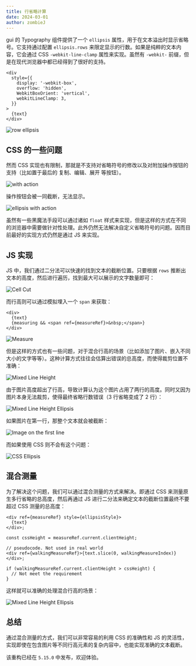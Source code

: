 ```yaml
---
title: 行省略计算
date: 2024-03-01
author: zombieJ
---
```


gui 的 Typography 组件提供了一个 `ellipsis` 属性，用于在文本溢出时显示省略号。它支持通过配置 `ellipsis.rows` 来限定显示的行数。如果是纯粹的文本内容，它会通过 CSS `-webkit-line-clamp` 属性来实现。虽然有 `-webkit-` 前缀，但是在现代浏览器中都已经得到了很好的支持。

```tsx
<div
  style={{
    display: '-webkit-box',
    overflow: 'hidden',
    WebkitBoxOrient: 'vertical',
    webkitLineClamp: 3,
  }}
>
  {text}
</div>
```

![row ellipsis](https://mdn.alipayobjects.com/huamei_7uahnr/afts/img/A*7tAJRZNqEnwAAAAAAAAAAAAADrJ8AQ/original)

## CSS 的一些问题

然而 CSS 实现也有限制，那就是不支持对省略符号的修改以及对附加操作按钮的支持（比如置于最后的 复制、编辑、展开 等按钮）。

![with action](https://mdn.alipayobjects.com/huamei_7uahnr/afts/img/A*ZdC2QI1zZSUAAAAAAAAAAAAADrJ8AQ/original)

操作按钮会被一同截断，无法显示。

![ellipsis with action](https://mdn.alipayobjects.com/huamei_7uahnr/afts/img/A*B5qwQpqabcIAAAAAAAAAAAAADrJ8AQ/original)

虽然有一些黑魔法手段可以通过诸如 `float` 样式来实现，但是这样的方式在不同的浏览器中需要做针对性处理。此外仍然无法解决自定义省略符号的问题。因而目前最好的实现方式仍然是通过 JS 来实现。

## JS 实现

JS 中，我们通过二分法可以快速的找到文本的截断位置。只要根据 `rows` 推断出文本的高度，然后进行遍历，找到最大可以展示的文字数量即可：

![Cell Cut](https://mdn.alipayobjects.com/huamei_7uahnr/afts/img/A*5YEYSaToC3YAAAAAAAAAAAAADrJ8AQ/original)

而行高则可以通过模拟埋入一个 `span` 来获取：

```tsx
<div>
  {text}
  {measuring && <span ref={measureRef}>&nbsp;</span>}
</div>
```

![Measure](https://mdn.alipayobjects.com/huamei_7uahnr/afts/img/A*JR2ZTqbI1FYAAAAAAAAAAAAADrJ8AQ/original)

但是这样的方式也有一些问题，对于混合行高的场景（比如添加了图片、嵌入不同大小的文字等等）。这种计算方式往往会估算出错误的总高度，而使得裁剪位置不准确：

![Mixed Line Height](https://mdn.alipayobjects.com/huamei_7uahnr/afts/img/A*JWqWT6__CnsAAAAAAAAAAAAADrJ8AQ/original)

由于图片高度超出了行高，导致计算认为这个图片占用了两行的高度。同时又因为图片本身无法裁剪，使得最终省略行数错误（3 行省略变成了 2 行）：

![Mixed Line Height Ellipsis](https://mdn.alipayobjects.com/huamei_7uahnr/afts/img/A*tysQSpDKnFsAAAAAAAAAAAAADrJ8AQ/original)

如果图片在第一行，那整个文本就会被截断：

![Image on the first line](https://mdn.alipayobjects.com/huamei_7uahnr/afts/img/A*SjPKRKx_j8UAAAAAAAAAAAAADrJ8AQ/original)

而如果使用 CSS 则不会有这个问题：

![CSS Ellipsis](https://mdn.alipayobjects.com/huamei_7uahnr/afts/img/A*59FqR6h5K5UAAAAAAAAAAAAADrJ8AQ/original)

## 混合测量

为了解决这个问题，我们可以通过混合测量的方式来解决。即通过 CSS 来测量原生多行省略的总高度，然后再通过 JS 进行二分法来确定文本的截断位置最终不要超过 CSS 测量的总高度：

```tsx
<div ref={measureRef} style={ellipsisStyle}>
  {text}
</div>;

const cssHeight = measureRef.current.clientHeight;
```

```tsx
// pseudocode. Not used in real world
<div ref={walkingMeasureRef}>{text.slice(0, walkingMeasureIndex)}</div>;

if (walkingMeasureRef.current.clientHeight > cssHeight) {
  // Not meet the requirement
}
```

这样就可以准确的处理混合行高的场景：

![Mixed Line Height Ellipsis](https://mdn.alipayobjects.com/huamei_7uahnr/afts/img/A*IMv0ToSovTwAAAAAAAAAAAAADrJ8AQ/original)

## 总结

通过混合测量的方式，我们可以非常容易的利用 CSS 的准确性和 JS 的灵活性，实现即使在包含图片等不同行高元素的复杂内容中，也能实现准确的文本截断。

该重构已经在 `5.15.0` 中发布，欢迎体验。
